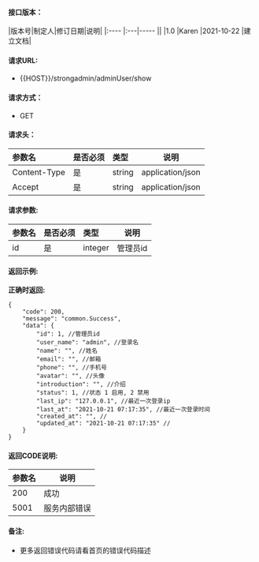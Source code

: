 #### 接口版本：

|版本号|制定人|修订日期|说明|
|:----    |:---|-----   ||
|1.0 |Karen  |2021-10-22 |建立文档|

#### 请求URL:

- {{HOST}}/strongadmin/adminUser/show

#### 请求方式：

- GET

#### 请求头：

|参数名|是否必须|类型|说明|
|:----    |:---|:----- |-----   |
|Content-Type |是  |string |application/json   |
|Accept |是  |string |application/json   |

#### 请求参数:

|参数名|是否必须|类型|说明|
|:----    |:---|:----- |-----   |
|id |是  |integer |管理员id   |

#### 返回示例:

**正确时返回:**

```
{
    "code": 200,
    "message": "common.Success",
    "data": {
        "id": 1, //管理员id
        "user_name": "admin", //登录名
        "name": "", //姓名
        "email": "", //邮箱
        "phone": "", //手机号
        "avatar": "", //头像
        "introduction": "", //介绍
        "status": 1, //状态 1 启用, 2 禁用
        "last_ip": "127.0.0.1", //最近一次登录ip
        "last_at": "2021-10-21 07:17:35", //最近一次登录时间
        "created_at": "", //
        "updated_at": "2021-10-21 07:17:35" //
    }
}
```

#### 返回CODE说明:

|参数名|说明|
|:----- |----- |
|200 |成功  |
|5001|服务内部错误|

#### 备注:

- 更多返回错误代码请看首页的错误代码描述